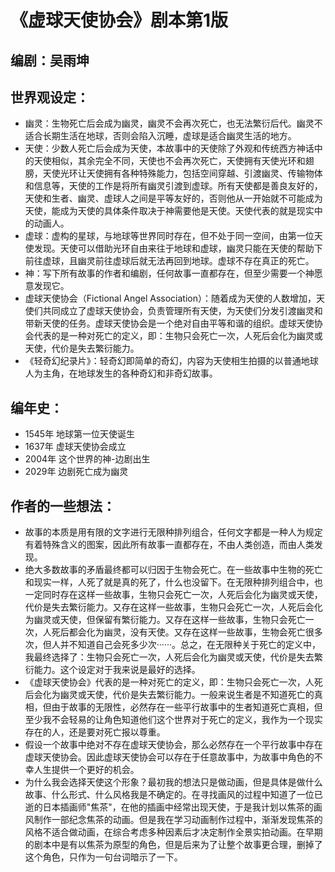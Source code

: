 # 《虚球天使协会》剧本第1版

## 编剧：吴雨坤

## 世界观设定：

- 幽灵：生物死亡后会成为幽灵，幽灵不会再次死亡，也无法繁衍后代。幽灵不适合长期生活在地球，否则会陷入沉睡，虚球是适合幽灵生活的地方。
- 天使：少数人死亡后会成为天使，本故事中的天使除了外观和传统西方神话中的天使相似，其余完全不同，天使也不会再次死亡，天使拥有天使光环和翅膀，天使光环让天使拥有各种特殊能力，包括空间穿越、引渡幽灵、传输物体和信息等，天使的工作是将所有幽灵引渡到虚球。所有天使都是善良友好的，天使和生者、幽灵、虚球人之间是平等友好的，否则他从一开始就不可能成为天使，能成为天使的具体条件取决于神需要他是天使。天使代表的就是现实中的动画人。
- 虚球：虚构的星球，与地球等世界同时存在，但不处于同一空间，由第一位天使发现。天使可以借助光环自由来往于地球和虚球，幽灵只能在天使的帮助下前往虚球，且幽灵前往虚球后就无法再回到地球。虚球不存在真正的死亡。
- 神：写下所有故事的作者和编剧，任何故事一直都存在，但至少需要一个神愿意发现它。
- 虚球天使协会（Fictional Angel Association）：随着成为天使的人数增加，天使们共同成立了虚球天使协会，负责管理所有天使，为天使们分发引渡幽灵和带新天使的任务。虚球天使协会是一个绝对自由平等和谐的组织。虚球天使协会代表的是一种对死亡的定义，即：生物只会死亡一次，人死后会化为幽灵或天使，代价是失去繁衍能力。
- 《轻奇幻纪录片》：轻奇幻即简单的奇幻，内容为天使相生拍摄的以普通地球人为主角，在地球发生的各种奇幻和非奇幻故事。

## 编年史：

- 1545年 地球第一位天使诞生
- 1637年 虚球天使协会成立
- 2004年 这个世界的神-边剧出生
- 2029年 边剧死亡成为幽灵

## 作者的一些想法：

- 故事的本质是用有限的文字进行无限种排列组合，任何文字都是一种人为规定有着特殊含义的图案，因此所有故事一直都存在，不由人类创造，而由人类发现。
- 绝大多数故事的矛盾最终都可以归因于生物会死亡。在一些故事中生物的死亡和现实一样，人死了就是真的死了，什么也没留下。在无限种排列组合中，也一定同时存在这样一些故事，生物只会死亡一次，人死后会化为幽灵或天使，代价是失去繁衍能力。又存在这样一些故事，生物只会死亡一次，人死后会化为幽灵或天使，但保留有繁衍能力。又存在这样一些故事，生物只会死亡一次，人死后都会化为幽灵，没有天使。又存在这样一些故事，生物会死亡很多次，但人并不知道自己会死多少次······。总之，在无限种关于死亡的定义中，我最终选择了：生物只会死亡一次，人死后会化为幽灵或天使，代价是失去繁衍能力。这个设定对于我来说是最好的选择。
- 《虚球天使协会》代表的是一种对死亡的定义，即：生物只会死亡一次，人死后会化为幽灵或天使，代价是失去繁衍能力。一般来说生者是不知道死亡的真相，但由于故事的无限性，必然存在一些平行故事中的生者知道死亡真相，但至少我不会轻易的让角色知道他们这个世界对于死亡的定义，我作为一个现实存在的人，还是要对死亡报以尊重。
- 假设一个故事中绝对不存在虚球天使协会，那么必然存在一个平行故事中存在虚球天使协会。因此虚球天使协会可以存在于任意故事中，为故事中角色的不幸人生提供一个更好的机会。
- 为什么我会选择天使这个形象？最初我的想法只是做动画，但是具体是做什么故事、什么形式、什么风格我是不确定的。在寻找画风的过程中知道了一位已逝的日本插画师"焦茶"，在他的插画中经常出现天使，于是我计划以焦茶的画风制作一部纪念焦茶的动画。但是我在学习动画制作过程中，渐渐发现焦茶的风格不适合做动画，在综合考虑多种因素后才决定制作全景实拍动画。在早期的剧本中是有以焦茶为原型的角色，但是后来为了让整个故事更合理，删掉了这个角色，只作为一句台词暗示了一下。
